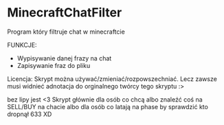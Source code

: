 # MinecraftChatFilter
Program który filtruje chat w minecraftcie

FUNKCJE:
  - Wypisywanie danej frazy na chat
  - Zapisywanie fraz do pliku

Licencja:
  Skrypt można używać/zmieniać/rozpowszechniać.
  Lecz zawsze musi widnieć adnotacja do orginalnego twórcy tego skryptu :>
  
  

bez lipy jest <3
Skrypt głównie dla osób co chcą albo znaleźć coś na SELL/BUY na chacie albo dla osób 
co latają na phase by sprawdzić kto dropnął 633 XD
